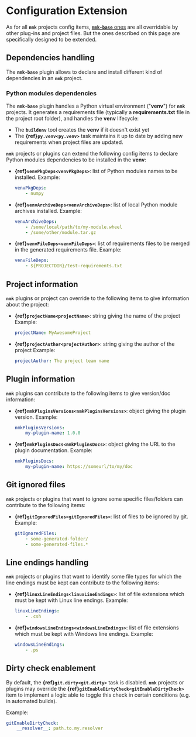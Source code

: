 # Configuration Extension

As for all **`nmk`** projects config items, [**`nmk-base`** ones](config.md) are all overridable by other plug-ins and project files. But the ones described on this page are specifically designed to be extended.

## Dependencies handling

The **`nmk-base`** plugin allows to declare and install different kind of dependencies in an **`nmk`** project.

### Python modules dependencies

The **`nmk-base`** plugin handles a Python virtual environment ("**venv**") for **`nmk`** projects.
It generates a requirements file (typically a **requirements.txt** file in the project root folder), and handles the **venv** lifecycle:
* The **`buildenv`** tool creates the **venv** if it doesn't exist yet
* The **{ref}`py.venv<py.venv>`** task maintains it up to date by adding new requirements when project files are updated.

**`nmk`** projects or plugins can extend the following config items to declare Python modules dependencies to be installed in the **venv**:
* **{ref}`venvPkgDeps<venvPkgDeps>`**: list of Python modules names to be installed.
  Example:
  ```yaml
  venvPkgDeps:
      - numpy
  ```

* **{ref}`venvArchiveDeps<venvArchiveDeps>`**: list of local Python module archives installed.
  Example:
  ```yaml
  venvArchiveDeps:
      - /some/local/path/to/my-module.wheel
      - /some/other/module.tar.gz
  ```

* **{ref}`venvFileDeps<venvFileDeps>`**: list of requirements files to be merged in the generated requirements file.
  Example:
  ```yaml
  venvFileDeps:
      - ${PROJECTDIR}/test-requirements.txt
  ```

## Project information

**`nmk`** plugins or project can override to the following items to give information about the project:

* **{ref}`projectName<projectName>`**: string giving the name of the project
  Example:
  ```yaml
  projectName: MyAwesomeProject
  ```

* **{ref}`projectAuthor<projectAuthor>`**: string giving the author of the project
  Example:
  ```yaml
  projectAuthor: The project team name
  ```

## Plugin information

**`nmk`** plugins can contribute to the following items to give version/doc information:

* **{ref}`nmkPluginsVersions<nmkPluginsVersions>`**: object giving the plugin version.
  Example:
  ```yaml
  nmkPluginsVersions:
      my-plugin-name: 1.0.0
  ```

* **{ref}`nmkPluginsDocs<nmkPluginsDocs>`**: object giving the URL to the plugin documentation.
  Example:
  ```yaml
  nmkPluginsDocs:
      my-plugin-name: https://someurl/to/my/doc
  ```

## Git ignored files

**`nmk`** projects or plugins that want to ignore some specific files/folders can contribute to the following items:

* **{ref}`gitIgnoredFiles<gitIgnoredFiles>`**: list of files to be ignored by git.
  Example:
  ```yaml
  gitIgnoredFiles:
      - some-generated-folder/
      - some-generated-files.*
  ```

## Line endings handling

**`nmk`** projects or plugins that want to identify some file types for which the line endings must be kept can contribute to the following items:

* **{ref}`linuxLineEndings<linuxLineEndings>`**: list of file extensions which must be kept with Linux line endings.
  Example:
  ```yaml
  linuxLineEndings:
      - .csh
  ```
* **{ref}`windowsLineEndings<windowsLineEndings>`**: list of file extensions which must be kept with Windows line endings.
  Example:
  ```yaml
  windowsLineEndings:
      - .ps
  ```

## Dirty check enablement

By default, the **{ref}`git.dirty<git.dirty>`** task is disabled. **`nmk`** projects or plugins may override the **{ref}`gitEnableDirtyCheck<gitEnableDirtyCheck>`** item to implement a logic able to toggle this check in certain conditions (e.g. in automated builds).

Example:
```yaml
gitEnableDirtyCheck:
    __resolver__: path.to.my.resolver
```
